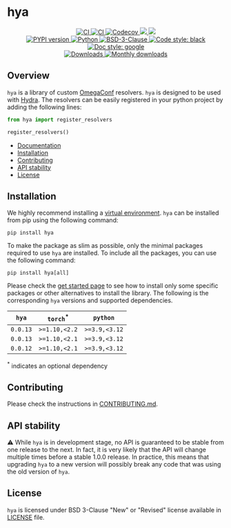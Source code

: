 # hya

<p align="center">
    <a href="https://github.com/durandtibo/hya/actions">
        <img alt="CI" src="https://github.com/durandtibo/hya/workflows/CI/badge.svg?event=push&branch=main">
    </a>
    <a href="https://durandtibo.github.io/hya/">
        <img alt="CI" src="https://github.com/durandtibo/hya/workflows/Documentation/badge.svg?event=push&branch=main">
    </a>
    <a href="https://codecov.io/gh/durandtibo/hya">
        <img alt="Codecov" src="https://codecov.io/gh/durandtibo/hya/branch/main/graph/badge.svg">
    </a>
    <a href="https://codeclimate.com/github/durandtibo/hya/maintainability">
        <img src="https://api.codeclimate.com/v1/badges/372b4c4212452ab0b0ad/maintainability" />
    </a>
    <a href="https://codeclimate.com/github/durandtibo/hya/test_coverage">
        <img src="https://api.codeclimate.com/v1/badges/372b4c4212452ab0b0ad/test_coverage" />
    </a>
    <br/>
    <a href="https://pypi.org/project/hya/">
        <img alt="PYPI version" src="https://img.shields.io/pypi/v/hya">
    </a>
    <a href="https://pypi.org/project/hya/">
        <img alt="Python" src="https://img.shields.io/pypi/pyversions/hya.svg">
    </a>
    <a href="https://opensource.org/licenses/BSD-3-Clause">
        <img alt="BSD-3-Clause" src="https://img.shields.io/pypi/l/hya">
    </a>
    <a href="https://github.com/psf/black">
        <img  alt="Code style: black" src="https://img.shields.io/badge/code%20style-black-000000.svg">
    </a>
    <a href="https://google.github.io/styleguide/pyguide.html#s3.8-comments-and-docstrings">
        <img  alt="Doc style: google" src="https://img.shields.io/badge/%20style-google-3666d6.svg">
    </a>
    <br/>
    <a href="https://pepy.tech/project/hya">
        <img  alt="Downloads" src="https://static.pepy.tech/badge/hya">
    </a>
    <a href="https://pepy.tech/project/hya">
        <img  alt="Monthly downloads" src="https://static.pepy.tech/badge/hya/month">
    </a>
    <br/>
</p>

## Overview

`hya` is a library of custom [OmegaConf](https://github.com/omry/omegaconf) resolvers.
`hya` is designed to be used with [Hydra](https://github.com/facebookresearch/hydra).
The resolvers can be easily registered in your python project by adding the following lines:

```python
from hya import register_resolvers

register_resolvers()
```

- [Documentation](https://durandtibo.github.io/hya/)
- [Installation](#installation)
- [Contributing](#contributing)
- [API stability](#api-stability)
- [License](#license)

## Installation

We highly recommend installing
a [virtual environment](https://packaging.python.org/guides/installing-using-pip-and-virtual-environments/).
`hya` can be installed from pip using the following command:

```shell
pip install hya
```

To make the package as slim as possible, only the minimal packages required to use `hya` are
installed.
To include all the packages, you can use the following command:

```shell
pip install hya[all]
```

Please check the [get started page](https://durandtibo.github.io/hya/get_started) to see how to
install only some specific packages or other alternatives to install the library.
The following is the corresponding `hya` versions and supported dependencies.

| `hya`    | `torch`<sup>*</sup> | `python`      |
|----------|---------------------|---------------|
| `0.0.13` | `>=1.10,<2.2`       | `>=3.9,<3.12` |
| `0.0.13` | `>=1.10,<2.1`       | `>=3.9,<3.12` |
| `0.0.12` | `>=1.10,<2.1`       | `>=3.9,<3.12` |

<sup>*</sup> indicates an optional dependency

## Contributing

Please check the instructions in [CONTRIBUTING.md](.github/CONTRIBUTING.md).

## API stability

:warning: While `hya` is in development stage, no API is guaranteed to be stable from one
release to the next.
In fact, it is very likely that the API will change multiple times before a stable 1.0.0 release.
In practice, this means that upgrading `hya` to a new version will possibly break any code that
was using the old version of `hya`.

## License

`hya` is licensed under BSD 3-Clause "New" or "Revised" license available in [LICENSE](LICENSE)
file.
